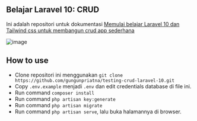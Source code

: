 ## Belajar Laravel 10: CRUD
Ini adalah repositori untuk dokumentasi [Memulai belajar Laravel 10 dan Tailwind css untuk membangun crud app sederhana](https://qadrlabs.com/post/memulai-belajar-laravel-10-dan-tailwindcss-untuk-membangun-crud-app)

![image](https://cdn.jsdelivr.net/gh/gungunpriatna/tes-repositori@master/laravel/percobaan-develop-crud-app-laravel-11/Percobaan%20development%20CRUD%20App%20sederhana%20menggunakan%20LARAVEL%2011.webp)

## How to use
- Clone repositori ini menggunakan `git clone https://github.com/gungunpriatna/testing-crud-laravel-10.git`
- Copy `.env.example` menjadi `.env` dan edit credentials database di file ini.
- Run command `composer install`
- Run command `php artisan key:generate`
- Run command `php artisan migrate`
- Run command `php artisan serve`, lalu buka halamannya di browser.
